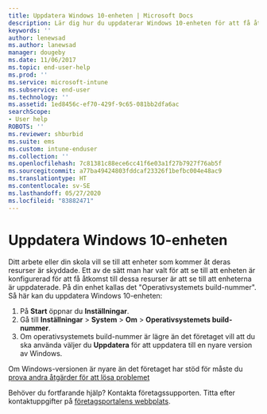 ```yaml
---
title: Uppdatera Windows 10-enheten | Microsoft Docs
description: Lär dig hur du uppdaterar Windows 10-enheten för att få åtkomst till företagets resurser.
keywords: ''
author: lenewsad
ms.author: lanewsad
manager: dougeby
ms.date: 11/06/2017
ms.topic: end-user-help
ms.prod: ''
ms.service: microsoft-intune
ms.subservice: end-user
ms.technology: ''
ms.assetid: 1ed8456c-ef70-429f-9c65-081bb2dfa6ac
searchScope:
- User help
ROBOTS: ''
ms.reviewer: shburbid
ms.suite: ems
ms.custom: intune-enduser
ms.collection: ''
ms.openlocfilehash: 7c81381c88ece6cc41f6e03a1f27b7927f76ab5f
ms.sourcegitcommit: a77ba49424803fddcaf23326f1befbc004e48ac9
ms.translationtype: HT
ms.contentlocale: sv-SE
ms.lasthandoff: 05/27/2020
ms.locfileid: "83882471"
---
```

# <a name="update-your-windows-10-device"></a>Uppdatera Windows 10-enheten

Ditt arbete eller din skola vill se till att enheter som kommer åt deras resurser är skyddade. Ett av de sätt man har valt för att se till att enheten är konfigurerad för att få åtkomst till dessa resurser är att se till att enheterna är uppdaterade. På din enhet kallas det "Operativsystemets build-nummer". Så här kan du uppdatera Windows 10-enheten:

1. På **Start** öppnar du **Inställningar**.
2. Gå till **Inställningar** > **System** > **Om** > **Operativsystemets build-nummer**.
3. Om operativsystemets build-nummer är lägre än det företaget vill att du ska använda väljer du **Uppdatera** för att uppdatera till en nyare version av Windows.

Om Windows-versionen är nyare än det företaget har stöd för måste du [prova andra åtgärder för att lösa problemet](your-windows-version-isnt-yet-supported.md)

Behöver du fortfarande hjälp? Kontakta företagssupporten. Titta efter kontaktuppgifter på [företagsportalens webbplats](https://go.microsoft.com/fwlink/?linkid=2010980).

